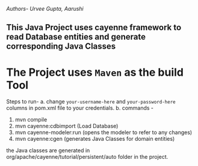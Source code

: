 _Authors- Urvee Gupta, Aarushi_
## This Java Project uses cayenne framework to read Database entities and generate corresponding Java Classes

# The Project uses `Maven` as the build Tool

Steps to run-
a. change `your-username-here` and `your-password-here` columns in pom.xml file to your credentials.
b. commands -
   1. mvn compile
   2. mvn cayenne:cdbimport (Load Database)
   3. mvn cayenne-modeler:run (opens the modeler to refer to any changes)
   4. mvn cayenne:cgen (generates Java Classes for domain entities)

the Java classes are generated in org/apache/cayenne/tutorial/persistent/auto folder in the project.